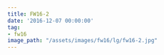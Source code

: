 ```yaml
---
title: FW16-2
date: '2016-12-07 00:00:00'
tag:
- fw16
image_path: "/assets/images/fw16/lg/fw16-2.jpg"
---
```

